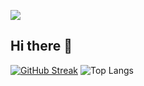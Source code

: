 ![](https://komarev.com/ghpvc/?username=your-github-hamburgIar&style=flat-square)

## Hi there 👋

[![GitHub Streak](https://streak-stats.demolab.com?user=hamburgIar&theme=onedark-duo&hide_border=true)](https://git.io/streak-stats) 
![Top Langs](https://github-readme-stats.vercel.app/api/top-langs/?username=hamburgIar&layout=compact)
